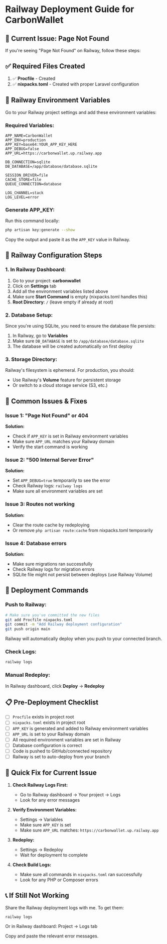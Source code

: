 # Railway Deployment Guide for CarbonWallet

## 🚂 Current Issue: Page Not Found

If you're seeing "Page Not Found" on Railway, follow these steps:

## ✅ Required Files Created

1. ✅ **Procfile** - Created
2. ✅ **nixpacks.toml** - Created with proper Laravel configuration

## 📝 Railway Environment Variables

Go to your Railway project settings and add these environment variables:

### Required Variables:
```
APP_NAME=CarbonWallet
APP_ENV=production
APP_KEY=base64:YOUR_APP_KEY_HERE
APP_DEBUG=false
APP_URL=https://carbonwallet.up.railway.app

DB_CONNECTION=sqlite
DB_DATABASE=/app/database/database.sqlite

SESSION_DRIVER=file
CACHE_STORE=file
QUEUE_CONNECTION=database

LOG_CHANNEL=stack
LOG_LEVEL=error
```

### Generate APP_KEY:
Run this command locally:
```bash
php artisan key:generate --show
```
Copy the output and paste it as the `APP_KEY` value in Railway.

## 🔧 Railway Configuration Steps

### 1. In Railway Dashboard:

1. Go to your project: **carbonwallet**
2. Click on **Settings** tab
3. Add all the environment variables listed above
4. Make sure **Start Command** is empty (nixpacks.toml handles this)
5. **Root Directory**: `/` (leave empty if already at root)

### 2. Database Setup:

Since you're using SQLite, you need to ensure the database file persists:

1. In Railway, go to **Variables**
2. Make sure `DB_DATABASE` is set to `/app/database/database.sqlite`
3. The database will be created automatically on first deploy

### 3. Storage Directory:

Railway's filesystem is ephemeral. For production, you should:
- Use Railway's **Volume** feature for persistent storage
- Or switch to a cloud storage service (S3, etc.)

## 🐛 Common Issues & Fixes

### Issue 1: "Page Not Found" or 404
**Solution:**
- Check if `APP_KEY` is set in Railway environment variables
- Make sure `APP_URL` matches your Railway domain
- Verify the start command is working

### Issue 2: "500 Internal Server Error"
**Solution:**
- Set `APP_DEBUG=true` temporarily to see the error
- Check Railway logs: `railway logs`
- Make sure all environment variables are set

### Issue 3: Routes not working
**Solution:**
- Clear the route cache by redeploying
- Or remove `php artisan route:cache` from nixpacks.toml temporarily

### Issue 4: Database errors
**Solution:**
- Make sure migrations ran successfully
- Check Railway logs for migration errors
- SQLite file might not persist between deploys (use Railway Volume)

## 🚀 Deployment Commands

### Push to Railway:
```bash
# Make sure you've committed the new files
git add Procfile nixpacks.toml
git commit -m "Add Railway deployment configuration"
git push origin main
```

Railway will automatically deploy when you push to your connected branch.

### Check Logs:
```bash
railway logs
```

### Manual Redeploy:
In Railway dashboard, click **Deploy** → **Redeploy**

## 📋 Pre-Deployment Checklist

- [ ] `Procfile` exists in project root
- [ ] `nixpacks.toml` exists in project root
- [ ] `APP_KEY` is generated and added to Railway environment variables
- [ ] `APP_URL` is set to your Railway domain
- [ ] All required environment variables are set in Railway
- [ ] Database configuration is correct
- [ ] Code is pushed to GitHub/connected repository
- [ ] Railway is set to auto-deploy from your branch

## 🎯 Quick Fix for Current Issue

1. **Check Railway Logs First:**
   - Go to Railway dashboard → Your project → Logs
   - Look for any error messages

2. **Verify Environment Variables:**
   - Settings → Variables
   - Make sure `APP_KEY` is set
   - Make sure `APP_URL` matches: `https://carbonwallet.up.railway.app`

3. **Redeploy:**
   - Settings → Redeploy
   - Wait for deployment to complete

4. **Check Build Logs:**
   - Make sure all commands in `nixpacks.toml` ran successfully
   - Look for any PHP or Composer errors

## 📞 If Still Not Working

Share the Railway deployment logs with me. To get them:
```bash
railway logs
```

Or in Railway dashboard: Project → Logs tab

Copy and paste the relevant error messages.


